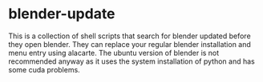 # blender-update
This is a collection of shell scripts that search for blender updated before they open blender. 
They can replace your regular blender installation and menu entry using alacarte. The ubuntu version of blender is not recommended anyway as it uses the system installation of python and has some cuda problems. 
